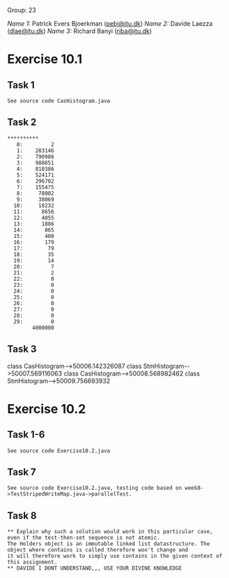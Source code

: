 Group: 23

*Name 1:* Patrick Evers Bjoerkman (pebj@itu.dk)
*Name 2:* Davide Laezza (dlae@itu.dk)
*Name 3:* Richard Banyi (riba@itu.dk)

# Exercise 10.1

## Task 1

    See source code CasHistogram.java

## Task 2
```
**********
   0:         2
   1:    283146
   2:    790986
   3:    988651
   4:    810386
   5:    524171
   6:    296702
   7:    155475
   8:     78002
   9:     38069
  10:     18232
  11:      8656
  12:      4055
  13:      1886
  14:       865
  15:       400
  16:       179
  17:        79
  18:        35
  19:        14
  20:         7
  21:         2
  22:         0
  23:         0
  24:         0
  25:         0
  26:         0
  27:         0
  28:         0
  29:         0
        4000000
```
## Task 3

class CasHistogram-->50006.142326087
class StmHistogram-->50007.569116063
class CasHistogram-->50008.568982462
class StmHistogram-->50009.756693932

# Exercise 10.2

## Task 1-6
	See source code Exercise10.2.java

## Task 7
	See source code Exercise10.2.java, testing code based on week8->TestStripedWriteMap.java->parallelTest.

## Task 8
	** Explain why such a solution would work in this particular case, even if the test-then-set sequence is not atomic.
	The Holders object is an immutable linked list datastructure. The object where contains is called therefore won't change and
	it will therefore work to simply use contains in the given context of this assignment.
	** DAVIDE I DONT UNDERSTAND,,, USE YOUR DIVINE KNOWLEDGE
	
